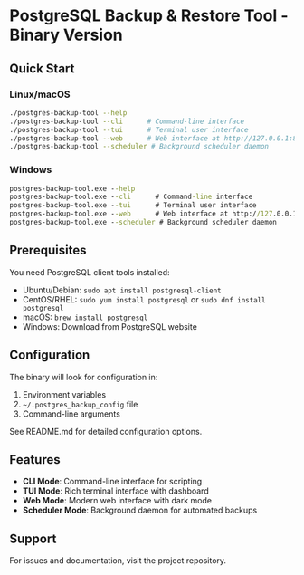 # PostgreSQL Backup & Restore Tool - Binary Version

## Quick Start

### Linux/macOS
```bash
./postgres-backup-tool --help
./postgres-backup-tool --cli      # Command-line interface
./postgres-backup-tool --tui      # Terminal user interface  
./postgres-backup-tool --web      # Web interface at http://127.0.0.1:8080
./postgres-backup-tool --scheduler # Background scheduler daemon
```

### Windows
```cmd
postgres-backup-tool.exe --help
postgres-backup-tool.exe --cli      # Command-line interface
postgres-backup-tool.exe --tui      # Terminal user interface  
postgres-backup-tool.exe --web      # Web interface at http://127.0.0.1:8080
postgres-backup-tool.exe --scheduler # Background scheduler daemon
```

## Prerequisites

You need PostgreSQL client tools installed:
- Ubuntu/Debian: `sudo apt install postgresql-client`
- CentOS/RHEL: `sudo yum install postgresql` or `sudo dnf install postgresql`
- macOS: `brew install postgresql`
- Windows: Download from PostgreSQL website

## Configuration

The binary will look for configuration in:
1. Environment variables
2. `~/.postgres_backup_config` file
3. Command-line arguments

See README.md for detailed configuration options.

## Features

- **CLI Mode**: Command-line interface for scripting
- **TUI Mode**: Rich terminal interface with dashboard
- **Web Mode**: Modern web interface with dark mode
- **Scheduler Mode**: Background daemon for automated backups

## Support

For issues and documentation, visit the project repository.
